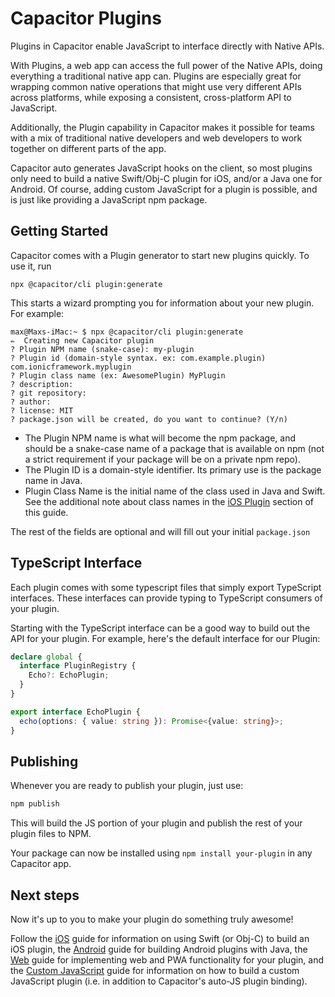 # Capacitor Plugins

Plugins in Capacitor enable JavaScript to interface directly with Native APIs.

With Plugins, a web app can access the full power of the Native APIs, doing everything a traditional native app can. Plugins are especially great for wrapping common native operations that might use very different APIs across platforms, while exposing a consistent, cross-platform API to JavaScript.

Additionally, the Plugin capability in Capacitor makes it possible for teams with a mix of traditional native developers and web developers to work together on different parts of the app.

Capacitor auto generates JavaScript hooks on the client, so most plugins only need to build
a native Swift/Obj-C plugin for iOS, and/or a Java one for Android. Of course, adding custom JavaScript
for a plugin is possible, and is just like providing a JavaScript npm package.

## Getting Started

Capacitor comes with a Plugin generator to start new plugins quickly. To use it, run

```
npx @capacitor/cli plugin:generate
```

This starts a wizard prompting you for information about your new plugin. For example:

```
max@Maxs-iMac:~ $ npx @capacitor/cli plugin:generate
✏️  Creating new Capacitor plugin
? Plugin NPM name (snake-case): my-plugin
? Plugin id (domain-style syntax. ex: com.example.plugin) com.ionicframework.myplugin
? Plugin class name (ex: AwesomePlugin) MyPlugin
? description:
? git repository:
? author:
? license: MIT
? package.json will be created, do you want to continue? (Y/n)
```

 - The Plugin NPM name is what will become the npm package, and should be a snake-case name of a package that is available on npm (not a strict requirement if your package will be on a private npm repo).
 - The Plugin ID is a domain-style identifier. Its primary use is the package name in Java.
 - Plugin Class Name is the initial name of the class used in Java and Swift. See the additional note about class names in the [iOS Plugin](ios/) section of this guide.

The rest of the fields are optional and will fill out your initial `package.json`

## TypeScript Interface

Each plugin comes with some typescript files that simply export TypeScript interfaces. These interfaces
can provide typing to TypeScript consumers of your plugin. 

Starting with the TypeScript interface can be a good way to build out the API for your plugin. For example,
here's the default interface for our Plugin:

```typescript
declare global {
  interface PluginRegistry {
    Echo?: EchoPlugin;
  }
}

export interface EchoPlugin {
  echo(options: { value: string }): Promise<{value: string}>;
}
```

## Publishing

Whenever you are ready to publish your plugin, just use:

```bash
npm publish
```

This will build the JS portion of your plugin and publish the rest of your plugin files to NPM. 

Your package can now be installed using `npm install your-plugin` in any Capacitor app.

## Next steps

Now it's up to you to make your plugin do something truly awesome!

Follow the [iOS](./ios) guide for information on using Swift (or Obj-C) to build an iOS plugin, the [Android](./android) guide for building Android plugins with Java, the [Web](./web) guide for implementing web and PWA functionality for your plugin, and the [Custom JavaScript](./js) guide for information on how to build a custom JavaScript plugin (i.e. in addition to Capacitor's auto-JS plugin binding).
